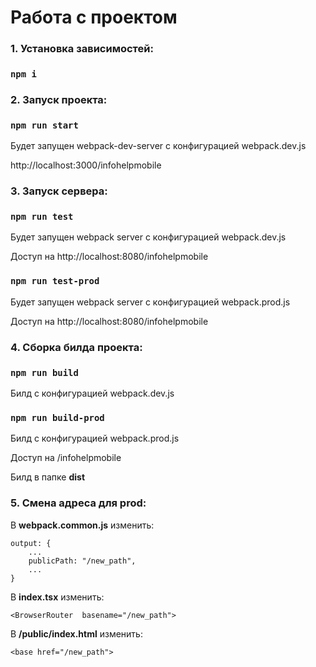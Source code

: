 # Работа с проектом

### 1. Установка зависимостей:

### `npm i`

### 2. Запуск проекта:

### `npm run start`

Будет запущен webpack-dev-server с конфигурацией webpack.dev.js

http://localhost:3000/infohelpmobile

### 3. Запуск сервера:

### `npm run test`

Будет запущен webpack server с конфигурацией webpack.dev.js

Доступ на
http://localhost:8080/infohelpmobile

### `npm run test-prod`

Будет запущен webpack server с конфигурацией webpack.prod.js

Доступ на
http://localhost:8080/infohelpmobile

### 4. Сборка билда проекта:

### `npm run build`

Билд с конфигурацией webpack.dev.js

### `npm run build-prod`

Билд с конфигурацией webpack.prod.js

Доступ на /infohelpmobile

Билд в папке **dist**

### 5. Смена адреса для prod:

В **webpack.common.js** изменить:
```
output: {
	...
	publicPath: "/new_path",
	...
}
```

В **index.tsx** изменить:
```
<BrowserRouter  basename="/new_path">
```

В **/public/index.html** изменить:
```
<base href="/new_path">
```
